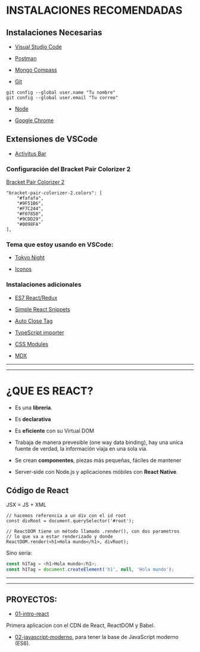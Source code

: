 
# INSTALACIONES RECOMENDADAS

## Instalaciones Necesarias

- [Visual Studio Code](https://code.visualstudio.com/)

- [Postman](https://www.postman.com/downloads/)

- [Mongo Compass](https://www.mongodb.com/try/download/compass)

- [Git](https://git-scm.com/)
```
git config --global user.name "Tu nombre"
git config --global user.email "Tu correo"
```

- [Node](https://nodejs.org/es/)

- [Google Chrome](https://www.google.com.mx/intl/es-419/chrome/?brand=CHBD&gclid=Cj0KCQiAtrnuBRDXARIsABiN-7AAMm13Ae3KDIib46Laxfe6tzD_w4yvDdpq5XsPw1eNlOkZ_0-3x3IaAvLEEALw_wcB&gclsrc=aw.ds)


## Extensiones de VSCode

- [Activitus Bar](https://marketplace.visualstudio.com/items?itemName=Gruntfuggly.activitusbar)

### Configuración del Bracket Pair Colorizer 2

[Bracket Pair Colorizer 2](https://marketplace.visualstudio.com/items?itemName=CoenraadS.bracket-pair-colorizer-2)
```
"bracket-pair-colorizer-2.colors": [
    "#fafafa",
    "#9F51B6",
    "#F7C244",
    "#F07850",
    "#9CDD29",
    "#0098FA"
],
```
### Tema que estoy usando en VSCode:

- [Tokyo Night](https://marketplace.visualstudio.com/items?itemName=enkia.tokyo-night)

- [Iconos](https://marketplace.visualstudio.com/items?itemName=PKief.material-icon-theme)

### Instalaciones adicionales

- [ES7 React/Redux](https://marketplace.visualstudio.com/items?itemName=dsznajder.es7-react-js-snippets)

- [Simple React Snippets](https://marketplace.visualstudio.com/items?itemName=burkeholland.simple-react-snippets)

- [Auto Close Tag](https://marketplace.visualstudio.com/items?itemName=formulahendry.auto-close-tag)

- [TypeScript importer](https://marketplace.visualstudio.com/items?itemName=pmneo.tsimporter)

- [CSS Modules](https://marketplace.visualstudio.com/items?itemName=clinyong.vscode-css-modules)

- [MDX](https://marketplace.visualstudio.com/items?itemName=silvenon.mdx)

---
---

# ¿QUE ES REACT?

- Es una **librería**.

- Es **declarativa**

- Es **eficiente** con su Virtual DOM

- Trabaja de manera prevesible (one way data binding), hay una unica fuente de verdad, la información viaja en una sola vía.

- Se crean **componentes**, piezas más pequeñas, fáciles de mantener

- Server-side con Node.js y aplicaciones móbiles con **React Native**.

## Código de React

JSX = JS + XML

```JSX
// hacemos referencia a un div con el id root
const divRoot = document.querySelector('#root');

// ReactDOM tiene un método llamado .render(), con dos parametros
// lo que va a estar renderizado y donde
ReactDOM.render(<h1>Hola mundo</h1>, divRoot);
```

Sino sería:

```JavaScript
const h1Tag = <h1>Hola mundo</h1>;
const h1Tag = document.createElement('h1', null, 'Hola mundo');
```

---
---

## PROYECTOS:

- [01-intro-react](https://github.com/eugenia1984/react-y-react-pro/tree/main/react/01-intro-react)

Primera aplicacion con el CDN de React, ReactDOM y Babel.

- [02-javascript-moderno](https://github.com/eugenia1984/react-y-react-pro/tree/main/react/02-javascript-moderno), para tener la base de JavaScript moderno (ES6).